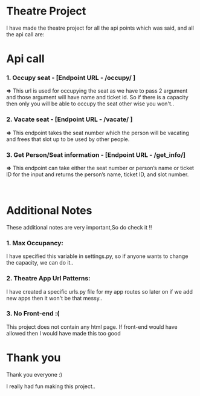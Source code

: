 # Theatre Project

I have made the theatre project for all the api points which was said, and all the api call are:

# Api call

<h3>1. Occupy seat - [Endpoint URL - /occupy/ ]</h3>
<p><strong>=></strong> This url is used for occupying the seat as we have to pass 2 argument and those argument will have name and ticket id. So if there is a capacity then only you will be able to occupy the seat other wise you won't..</p>

<h3>2. Vacate seat - [Endpoint URL - /vacate/ ]</h3>
<p><strong>=></strong>  This endpoint takes the seat number which the person will be vacating and frees that slot up to be used by other people.</p>

<h3>3. Get Person/Seat information - [Endpoint URL - /get_info/]</h3>
<p><strong>=></strong> This endpoint can take either the seat number or person’s name or ticket ID for the input and returns the person’s name, ticket ID, and slot number.</p>
<br>

# Additional Notes

<p>These additional notes are very important,So do check it !!</p>

<h3>1. Max Occupancy:</h3>
<p>I have specified this variable in settings.py, so if anyone wants to change the capacity, we can do it..  </p>

<h3>2. Theatre App Url Patterns:</h3>
<p>I have created a specific urls.py file for my app routes so later on if we add new apps then it won't be that messy..</p>

<h3>3. No Front-end :(</h3>
<p>This project does not contain any html page. If front-end would have allowed then I would have made this too good</p>

# Thank you

<p>Thank you everyone :)</p>
<p>I really had fun making this project..</p>
